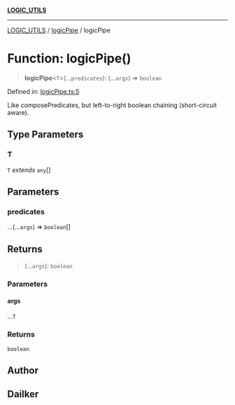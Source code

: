 [**LOGIC_UTILS**](../../README.md)

***

[LOGIC_UTILS](../../README.md) / [logicPipe](../README.md) / logicPipe

# Function: logicPipe()

> **logicPipe**\<`T`\>(...`predicates`): (...`args`) => `boolean`

Defined in: [logicPipe.ts:5](https://github.com/dailker/everyutil/blob/fb6c9c837496f567cf7883b581cd27d1c9507ebe/src/logic/logicPipe.ts#L5)

Like composePredicates, but left-to-right boolean chaining (short-circuit aware).

## Type Parameters

### T

`T` *extends* `any`[]

## Parameters

### predicates

...(...`args`) => `boolean`[]

## Returns

> (...`args`): `boolean`

### Parameters

#### args

...`T`

### Returns

`boolean`

## Author

## Dailker
